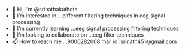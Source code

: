 - 👋 Hi, I’m @srinathakuthota
- 👀 I’m interested in ...different filtering techniques in eeg signal processing
- 🌱 I’m currently learning ...eeg signal processing filtering techniques
- 💞️ I’m looking to collaborate on ...eeg filter techniques
- 📫 How to reach me ...9000282008 mail id :srinath451@gmail.com

<!---
srinathakuthota/srinathakuthota is a ✨ special ✨ repository because its `README.md` (this file) appears on your GitHub profile.
You can click the Preview link to take a look at your changes.
--->
